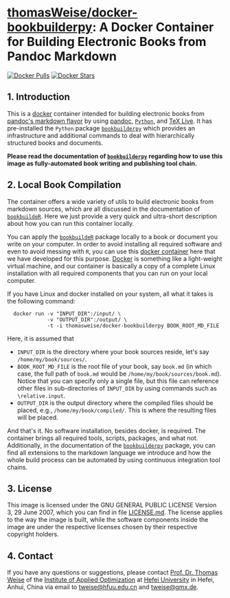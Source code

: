 # [thomasWeise/docker-bookbuilderpy](http://hub.docker.com/r/thomasweise/docker-bookbuilderpy/): A Docker Container for Building Electronic Books from Pandoc Markdown

[![Docker Pulls](http://img.shields.io/docker/pulls/thomasweise/docker-bookbuilderpy.svg)](http://hub.docker.com/r/thomasweise/docker-bookbuilderpy/)
[![Docker Stars](http://img.shields.io/docker/stars/thomasweise/docker-bookbuilderpy.svg)](http://hub.docker.com/r/thomasweise/docker-bookbuilderpy/)

## 1. Introduction

This is a [docker](https://www.docker.com) container intended for building electronic books from [pandoc's markdown flavor](http://pandoc.org/MANUAL.html#pandocs-markdown) by using [pandoc](http://pandoc.org/), [`Python`](https://www.python.org/), and [TeX Live](http://tug.org/texlive/). It has pre-installed the `Python` package [`bookbuilderpy`](http://github.com/thomasWeise/bookbuilderpy) which provides an infrastructure and additional commands to deal with hierarchically structured books and documents.

**Please read the documentation of [`bookbuilderpy`](http://github.com/thomasWeise/bookbuilderpy)  regarding how to use this image as fully-automated book writing and publishing tool chain.**

## 2. Local Book Compilation

The container offers a wide variety of utils to build electronic books from markdown sources, which are all discussed in the documentation of [`bookbuildeR`](http://github.com/thomasWeise/bookbuildeR).
Here we just provide a very quick and ultra-short description about how you can run this container locally.

You can apply the [`bookbuildeR`](http://github.com/thomasWeise/bookbuildeR) package locally to a book or document you write on your computer.
In order to avoid installing all required software and even to avoid messing with `R`, you can use this [docker container](http://hub.docker.com/r/thomasweise/docker-bookbuilder/) here that we have developed for this purpose.
[Docker](https://en.wikipedia.org/wiki/Docker_(software)) is something like a light-weight virtual machine, and our container is basically a copy of a complete Linux installation with all required components that you can run on your local computer.

If you have Linux and docker installed on your system, all what it takes is the following command:

      docker run -v "INPUT_DIR":/input/ \
                 -v "OUTPUT_DIR":/output/ \
                 -t -i thomasweise/docker-bookbuilderpy BOOK_ROOT_MD_FILE

Here, it is assumed that

- `INPUT_DIR` is the directory where your book sources reside, let's say `/home/my/book/sources/`.
- `BOOK_ROOT_MD_FILE` is the root file of your book, say `book.md` (in which case, the full path of `book.md` would be `/home/my/book/sources/book.md`). Notice that you can specify only a single file, but this file can reference other files in sub-directories of `INPUT_DIR` by using commands such as  `\relative.input`.
- `OUTPUT_DIR` is the output directory where the compiled files should be placed, e.g., `/home/my/book/compiled/`. This is where the resulting files will be placed.

And that's it.
No software installation, besides docker, is required.
The container brings all required tools, scripts, packages, and what not.
Additionally, in the documentation of the [`bookbuilderpy`](http://github.com/thomasWeise/bookbuilderpy) package, you can find all extensions to the markdown language we introduce and how the whole build process can be automated by using continuous integration tool chains.

## 3. License

This image is licensed under the GNU GENERAL PUBLIC LICENSE Version 3, 29 June 2007, which you can find in file [LICENSE.md](http://github.com/thomasWeise/docker-bookbuilder/blob/master/LICENSE.md). The license applies to the way the image is built, while the software components inside the image are under the respective licenses chosen by their respective copyright holders.

## 4. Contact

If you have any questions or suggestions, please contact
[Prof. Dr. Thomas Weise](http://iao.hfuu.edu.cn/team/director) of the
[Institute of Applied Optimization](http://iao.hfuu.edu.cn/) at
[Hefei University](http://www.hfuu.edu.cn) in
Hefei, Anhui, China via
email to [tweise@hfuu.edu.cn](mailto:tweise@hfuu.edu.cn) and [tweise@gmx.de](mailto:tweise@gmx.de).
